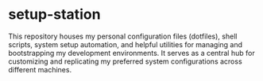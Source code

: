 # setup-station
This repository houses my personal configuration files (dotfiles), shell scripts, system setup automation, and helpful utilities for managing and bootstrapping my development environments. It serves as a central hub for customizing and replicating my preferred system configurations across different machines.
